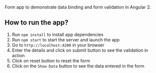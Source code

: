 Form app to demonstrate data binding and form validation in Angular 2.

## How to run the app?
1. Run `npm install` to install app dependencies
2. Run `npm start` to start the server and launch the app
3. Go to `http://localhost:4200` in your browser
4. Enter the details and click on submit button to see the validation in action
5. Click on reset button to reset the form
6. Click on the `Show Data` button to see the data entered in the form

